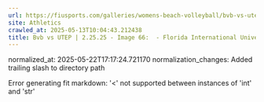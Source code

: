```yaml
---
url: https://fiusports.com/galleries/womens-beach-volleyball/bvb-vs-utep-2-25-25/image-66/356/62746/
site: Athletics
crawled_at: 2025-05-13T10:04:43.212438
title: Bvb vs UTEP | 2.25.25 - Image 66:  - Florida International University
---
```

normalized_at: 2025-05-22T17:17:24.721170
normalization_changes: Added trailing slash to directory path

Error generating fit markdown: '<' not supported between instances of 'int' and 'str'